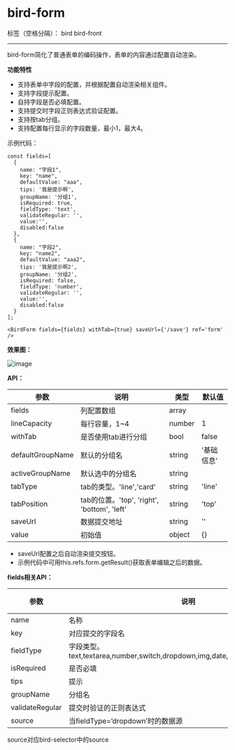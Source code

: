 # bird-form

标签（空格分隔）： bird bird-front

---

bird-form简化了普通表单的编码操作，表单的内容通过配置自动渲染。

**功能特性**

- 支持表单中字段的配置，并根据配置自动渲染相关组件。
- 支持字段提示配置。
- 自持字段是否必填配置。
- 支持提交时字段正则表达式验证配置。
- 支持按tab分组。
- 支持配置每行显示的字段数量，最小1，最大4。

示例代码：

```
const fields=[
  {
    name: "字段1",
    key: "name",
    defaultValue: "aaa",
    tips: '我是提示啊',
    groupName: '分组1',
    isRequired: true,
    fieldType: 'text',
    validateRegular: '',
    value:'',
    disabled:false
  },
  {
    name: "字段2",
    key: "name2",
    defaultValue: "aaa2",
    tips: '我是提示啊2',
    groupName: '分组2',
    isRequired: false,
    fieldType: 'number',
    validateRegular: '',
    value:'',
    disabled:false
  }
];

<BirdForm fields={fields} withTab={true} saveUrl={'/save'} ref='form' />
```
**效果图：**

![image](https://raw.githubusercontent.com/liuxx001/bird-front/master/doc/bird-form.png)

**API：**

参数 | 说明 | 类型 | 默认值
---|---|---|---
fields | 列配置数组 | array | 
lineCapacity | 每行容量，1~4 | number | 1
withTab | 是否使用tab进行分组 | bool | false
defaultGroupName | 默认的分组名 | string | '基础信息'
activeGroupName | 默认选中的分组名 | string | 
tabType | tab的类型。'line','card' | string | 'line'
tabPosition | tab的位置。'top', 'right', 'bottom', 'left' | string | 'top'
saveUrl | 数据提交地址 | string | ''
value | 初始值 | object | {}


- saveUrl配置之后自动渲染提交按钮。
- 示例代码中可用this.refs.form.getResult()获取表单编辑之后的数据。

**fields相关API：**

参数 | 说明 | 类型 | 默认值
---|---|---|---
name | 名称 | string | 
key | 对应提交的字段名 | string | 
fieldType | 字段类型。text,textarea,number,switch,dropdown,img,date,datetime,hide,command | string | ''
isRequired | 是否必填 | bool | false
tips | 提示 | string | 
groupName | 分组名 | string | ''
validateRegular | 提交时验证的正则表达式 | string | 
source | 当fieldType=’dropdown’时的数据源 | object | 

source对应bird-selector中的source
